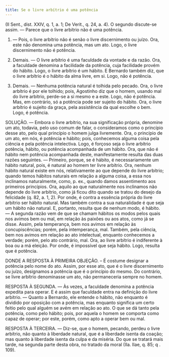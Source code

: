 ```yaml
---
title: Se o livre arbítrio é uma potência
---
```


(II Sent., dist. XXIV, q. 1, a. 1; De Verit., q. 24, a. 4).
  O segundo discute-se assim. ― Parece que o livre arbítrio não é uma potência.  

1. ― Pois, o livre arbítrio não é senão o livre discernimento ou juízo. Ora, este não denomina uma potência, mas um ato. Logo, o livre discernimento não é potência.  

2. Demais. ― O livre arbítrio é uma faculdade da vontade e da razão. Ora, a faculdade denomina a facilidade da potência, cuja facilidade provém do hábito. Logo, o livre arbítrio é um hábito. E Bernardo também diz, que o livre arbítrio é o hábito da alma livre, em si. Logo, não é potência.  

3. Demais. ― Nenhuma potência natural é tolhida pelo pecado. Ora, o livre arbítrio é por ele tolhido; pois, Agostinho diz que o homem, usando mal do livre arbítrio, perde-se a si mesmo e a este. Logo, não é potência. Mas, em contrário, só a potência pode ser sujeito do hábito. Ora, o livre arbítrio é sujeito da graça, pela assistência da qual escolhe o bem. Logo, é potência.  

SOLUÇÃO. ― Embora o livre arbítrio, na sua significação própria, denomine um ato, todavia, pelo uso comum de falar, o consideramos como o princípio desse ato, pelo qual princípio o homem julga livremente. Ora, o princípio de um ato, em nós, é potência e hábito; pois, conhecemos alguma coisa pela ciência e pela potência intelectiva. Logo, é forçoso seja o livre arbítrio potência, hábito, ou potência acompanhada de um hábito. Ora, que não é hábito nem potência acompanhada deste, manifestamente resulta das duas razões seguintes. ― Primeiro, porque, se é hábito, é necessariamente um hábito natural, pois, é natural ao homem ter livre arbítrio. Ora, nenhum hábito natural existe em nós, relativamente ao que depende do livre arbítrio; quando temos hábitos naturais em relação a alguma coisa, a essa nos inclinamos naturalmente, como, p. ex., quando damos assentimento aos primeiros princípios. Ora, aquilo ao que naturalmente nos inclinamos não depende do livre arbítrio, como já ficou dito quando se tratou do desejo da felicidade (q. 82, a. 1, 2). Por onde, é contra a essência própria do livre arbítrio ser hábito natural. Mas também contra a sua naturalidade é que seja um hábito não natural. E, portanto, resulta que de nenhum modo, é hábito. ― A segunda razão vem de que se chamam hábitos os modos pelos quais nos avimos bem ou mal, em relação às paixões ou aos atos, como já se disse. Assim, pela temperança, bem nos avimos em relação às concupiscências; porém, pela intemperança, mal. Também, pela ciência, bem nos avimos em relação ao ato intelectual, enquanto conhecemos a verdade; porém, pelo ato contrário, mal. Ora, ao livre arbítrio é indiferente à boa ou a má eleição. Por onde, é impossível que seja hábito. Logo, resulta que é potência.  

DONDE A RESPOSTA À PRIMEIRA OBJEÇÃO. – É costume designar a potência pelo nome do ato. Assim, por esse ato, que é o livre discernimento ou juízo, designamos a potência que é o princípio do mesmo. Do contrário, se livre arbítrio denominasse um ato, não permaneceria sempre no homem.  

RESPOSTA À SEGUNDA. ― Às vezes, a faculdade denomina a potência expedita para operar. E é assim que faculdade entra na definição do livre arbítrio. ― Quanto a Bernardo, ele entende o hábito, não enquanto é dividido por oposição com a potência, mas enquanto significa um certo feitio pelo qual alguém se avém em relação ao ato. O que se dá tanto pela potência, como pelo hábito; pois, por aquela o homem se comporta como capaz de operar; por este, porém, como apto a operar bem ou mal.  

RESPOSTA À TERCEIRA. ― Diz-se, que o homem, pecando, perdeu o livre arbítrio, não quanto à liberdade natural, que é a liberdade isenta da coação; mas quanto à liberdade isenta da culpa e da miséria. Do que se tratará mais tarde, na segunda parte desta obra, no tratado da moral (IIa. IIae, q. 85; q . 109).
